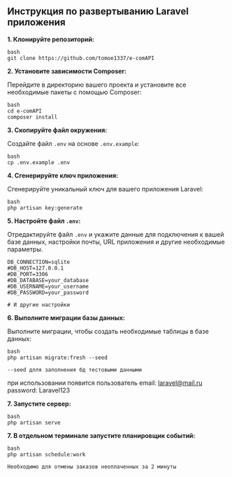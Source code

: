 ## Инструкция по развертыванию Laravel приложения

**1. Клонируйте репозиторий:**

```
bash
git clone https://github.com/tomoe1337/e-comAPI
```
**2. Установите зависимости Composer:**

Перейдите в директорию вашего проекта и установите все необходимые пакеты с помощью Composer:
```
bash
cd e-comAPI
composer install 
```

**3. Скопируйте файл окружения:**

Создайте файл `.env` на основе `.env.example`:
```
bash
cp .env.example .env
```
**4. Сгенерируйте ключ приложения:**

Сгенерируйте уникальный ключ для вашего приложения Laravel:

```
bash
php artisan key:generate
```
**5. Настройте файл `.env`:**

Отредактируйте файл `.env` и укажите данные для подключения к вашей базе данных, настройки почты, URL приложения и другие необходимые параметры.
```
DB_CONNECTION=sqlite
#DB_HOST=127.0.0.1
#DB_PORT=3306
#DB_DATABASE=your_database
#DB_USERNAME=your_username
#DB_PASSWORD=your_password

# И другие настройки
```
**6. Выполните миграции базы данных:**

Выполните миграции, чтобы создать необходимые таблицы в базе данных:
```
bash
php artisan migrate:fresh --seed
```

`--seed длля заполнения бд тестовыми данными`

при использовании появится пользователь 
email: laravel@mail.ru
password: Laravel123

**7. Запустите сервер:**

```
bash
php artisan serve
```
**7. В отдельном терминале запустите планировщик событий:**

```
bash
php artisan schedule:work 
```

`Необходимо для отмены заказов неоплаченных за 2 минуты`

